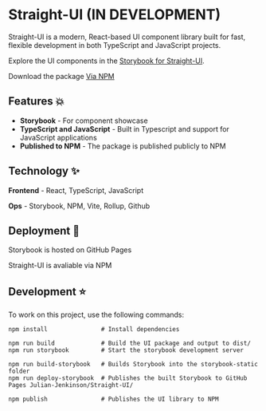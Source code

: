 # Straight-UI (IN DEVELOPMENT)
Straight-UI is a modern, React-based UI component library built for fast, flexible development in both TypeScript and JavaScript projects.

Explore the UI components in the [Storybook for Straight-UI](https://Julian-Jenkinson.github.io/Straight-UI/).

Download the package [Via NPM](https://www.npmjs.com/package/straight-ui)

## Features 💥
- **Storybook** - For component showcase
- **TypeScript and JavaScript** - Built in Typescript and support for JavaScript applications 
- **Published to NPM** - The package is published publicly to NPM

## Technology ✨ 
**Frontend** - React, TypeScript, JavaScript 

**Ops** - Storybook, NPM, Vite, Rollup, Github

##  Deployment 💫

Storybook is hosted on GitHub Pages

Straight-UI is avaliable via NPM

## Development ⭐

To work on this project, use the following commands:

```
npm install               # Install dependencies

npm run build             # Build the UI package and output to dist/
npm run storybook         # Start the storybook development server

npm run build-storybook   # Builds Storybook into the storybook-static folder
npm run deploy-storybook  # Publishes the built Storybook to GitHub Pages Julian-Jenkinson/Straight-UI/

npm publish               # Publishes the UI library to NPM

```
